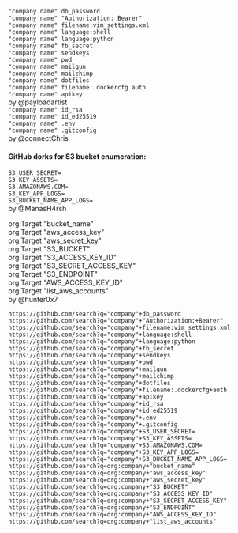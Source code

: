 `"company name" db_password`  
`"company name" "Authorization: Bearer"`  
`"company name" filename:vim_settings.xml`  
`"company name" language:shell`  
`"company name" language:python`  
`"company name" fb_secret`  
`"company name" sendkeys`  
`"company name" pwd`  
`"company name" mailgun`  
`"company name" mailchimp`  
`"company name" dotfiles`  
`"company name" filename:.dockercfg auth`  
`"company name" apikey`  
by @payloadartist  
`"company name" id_rsa`  
`"company name" id_ed25519`  
`"company name" .env`  
`"company name" .gitconfig`  
by @connectChris

#### GitHub dorks for S3 bucket enumeration:

`S3_USER_SECRET=`  
`S3_KEY_ASSETS=`  
`S3.AMAZONAWS.COM=`  
`S3_KEY_APP_LOGS=`  
`S3_BUCKET_NAME_APP_LOGS=`  
by @ManasH4rsh

org:Target "bucket_name"  
org:Target "aws_access_key"   
org:Target "aws_secret_key"   
org:Target "S3_BUCKET"    
org:Target "S3_ACCESS_KEY_ID"   
org:Target "S3_SECRET_ACCESS_KEY"   
org:Target "S3_ENDPOINT"    
org:Target  "AWS_ACCESS_KEY_ID"   
org:Target  "list_aws_accounts"   
by @hunter0x7

```
https://github.com/search?q="company"+db_password
https://github.com/search?q="company"+"Authorization:+Bearer"
https://github.com/search?q="company"+filename:vim_settings.xml
https://github.com/search?q="company"+language:shell
https://github.com/search?q="company"+language:python
https://github.com/search?q="company"+fb_secret
https://github.com/search?q="company"+sendkeys
https://github.com/search?q="company"+pwd
https://github.com/search?q="company"+mailgun
https://github.com/search?q="company"+mailchimp
https://github.com/search?q="company"+dotfiles
https://github.com/search?q="company"+filename:.dockercfg+auth
https://github.com/search?q="company"+apikey
https://github.com/search?q="company"+id_rsa
https://github.com/search?q="company"+id_ed25519
https://github.com/search?q="company"+.env
https://github.com/search?q="company"+.gitconfig
https://github.com/search?q="company"+S3_USER_SECRET=
https://github.com/search?q="company"+S3_KEY_ASSETS=
https://github.com/search?q="company"+S3.AMAZONAWS.COM=
https://github.com/search?q="company"+S3_KEY_APP_LOGS=
https://github.com/search?q="company"+S3_BUCKET_NAME_APP_LOGS=
https://github.com/search?q=org:company+"bucket_name"
https://github.com/search?q=org:company+"aws_access_key"
https://github.com/search?q=org:company+"aws_secret_key"
https://github.com/search?q=org:company+"S3_BUCKET"
https://github.com/search?q=org:company+"S3_ACCESS_KEY_ID"
https://github.com/search?q=org:company+"S3_SECRET_ACCESS_KEY"
https://github.com/search?q=org:company+"S3_ENDPOINT"
https://github.com/search?q=org:company+"AWS_ACCESS_KEY_ID"
https://github.com/search?q=org:company+"list_aws_accounts"
```
